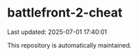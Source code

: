 # battlefront-2-cheat

Last updated: 2025-07-01 17:40:01

This repository is automatically maintained.
